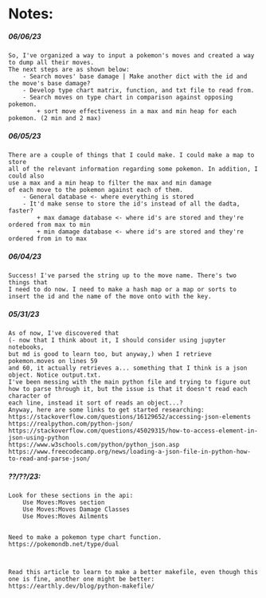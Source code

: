 # Notes:

##### 06/06/23
	So, I've organized a way to input a pokemon's moves and created a way to dump all their moves.
	The next steps are as shown below:
		- Search moves' base damage | Make another dict with the id and the move's base damage?
        - Develop type chart matrix, function, and txt file to read from.
        - Search moves on type chart in comparison against opposing pokemon.
            + sort move effectiveness in a max and min heap for each pokemon. (2 min and 2 max)


##### 06/05/23
	There are a couple of things that I could make. I could make a map to store
	all of the relevant information regarding some pokemon. In addition, I could also 
	use a max and a min heap to filter the max and min damage
	of each move to the pokemon against each of them.
		- General database <- where everything is stored
		- It'd make sense to store the id's instead of all the dadta, faster? 
			+ max damage database <- where id's are stored and they're ordered from max to min
			+ min damage database <- where id's are stored and they're ordered from in to max

##### 06/04/23
	Success! I've parsed the string up to the move name. There's two things that
	I need to do now. I need to make a hash map or a map or sorts to 
	insert the id and the name of the move onto with the key.

##### 05/31/23
	As of now, I've discovered that 
	(- now that I think about it, I should consider using jupyter notebooks, 
	but md is good to learn too, but anyway,) when I retrieve pokemon.moves on lines 59 
	and 60, it actually retrieves a... something that I think is a json object. Notice output.txt. 
	I've been messing with the main python file and trying to figure out 
	how to parse through it, but the issue is that it doesn't read each character of 
	each line, instead it sort of reads an object...?
	Anyway, here are some links to get started researching:
	https://stackoverflow.com/questions/16129652/accessing-json-elements
	https://realpython.com/python-json/
	https://stackoverflow.com/questions/45029315/how-to-access-element-in-json-using-python
	https://www.w3schools.com/python/python_json.asp
	https://www.freecodecamp.org/news/loading-a-json-file-in-python-how-to-read-and-parse-json/
	


##### ??/??/23:
	Look for these sections in the api:
		Use Moves:Moves section
		Use Moves:Moves Damage Classes
		Use Moves:Moves Ailments


	Need to make a pokemon type chart function.
	https://pokemondb.net/type/dual



	Read this article to learn to make a better makefile, even though this 
	one is fine, another one might be better:
	https://earthly.dev/blog/python-makefile/

